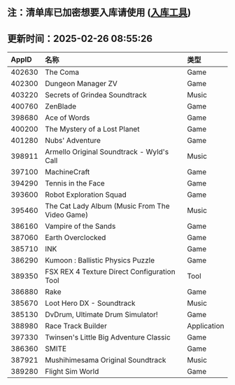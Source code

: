 ## 注：清单库已加密想要入库请使用 ([入库工具](https://github.com/BlankTMing/ManifestAutoUpdate/releases))

## 更新时间：2025-02-26 08:55:26
| AppID | 名称 | 类型  |
| :-------------------- | :----------------------------- | :----------- |
| 402630 | The Coma| Game |
| 402300 | Dungeon Manager ZV| Game |
| 403220 | Secrets of Grindea Soundtrack| Music |
| 400760 | ZenBlade| Game |
| 398680 | Ace of Words| Game |
| 400200 | The Mystery of a Lost Planet| Game |
| 401280 | Nubs' Adventure| Game |
| 398911 | Armello Original Soundtrack - Wyld's Call| Music |
| 397100 | MachineCraft| Game |
| 394290 | Tennis in the Face| Game |
| 393600 | Robot Exploration Squad| Game |
| 395460 | The Cat Lady Album (Music From The Video Game)| Music |
| 386160 | Vampire of the Sands| Game |
| 387060 | Earth Overclocked| Game |
| 385710 | INK| Game |
| 386290 | Kumoon : Ballistic Physics Puzzle| Game |
| 389350 | FSX REX 4 Texture Direct Configuration Tool| Tool |
| 386880 | Rake| Game |
| 385670 | Loot Hero DX - Soundtrack| Music |
| 385130 | DvDrum, Ultimate Drum Simulator!| Game |
| 388980 | Race Track Builder| Application |
| 397330 | Twinsen's Little Big Adventure Classic| Game |
| 386360 | SMITE| Game |
| 387921 | Mushihimesama Original Soundtrack| Music |
| 389280 | Flight Sim World| Game |

